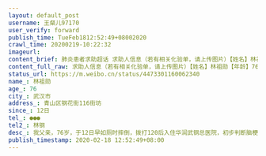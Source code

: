 ```yaml
---
layout: default_post
username: 王粲儿97170
user_verify: forward
publish_time: TueFeb1812:52:49+08002020
crawl_time: 20200219-10:22:32
imageurl: 
content_brief: 肺炎患者求助超话 求助人信息（若有相关化验单，请上传图片）【姓名】林祖勋【年龄】76【所在城市】武汉市【所在小区、社区】青山区钢花街116街坊【患病时间】12日【联系方式】●●●【其他紧急联系人】林钢【病情描述】 我父亲，76岁，于12日早如厕时摔倒，拨打120后入住华润武钢总 ...全文
content_full_raw: 求助人信息（若有相关化验单，请上传图片）【姓名】林祖勋【年龄】76【所在城市】武汉市【所在小区、社区】青山区钢花街116街坊【患病时间】12日【联系方式】●●●【其他紧急联系人】林钢【病情描述】我父亲，76岁，于12日早如厕时摔倒，拨打120后入住华润武钢总医院，初步判断脑梗，经全面检查后，发现胸部CT结果双肺感染，后等待核酸检查机会，次日做了核酸检查，与此同时，我爸爸一直在留观室里输液，直至17日核核酸检查结果阳性。电话询问社区，得到的答复总是等待安排，华润武钢总医院的答复也是等待安排。我们急需一张隔离治疗的床位，我爸爸属于新冠肺炎伴有脑梗，属于重症病人，精神状态非常不好，希望能快速进入隔离病房治疗。现状是在确诊之后，医院还要求家属陪护，在门诊只能是和其他病人交叉感染。
status_url: https://m.weibo.cn/status/4473301160062340
name_: 林祖勋
age_: 76
city_: 武汉市
address_: 青山区钢花街116街坊
since_: 12日
tel_: ●●●
tel2_: 林钢
desc_: 我父亲，76岁，于12日早如厕时摔倒，拨打120后入住华润武钢总医院，初步判断脑梗，经全面检查后，发现胸部CT结果双肺感染，后等待核酸检查机会，次日做了核酸检查，与此同时，我爸爸一直在留观室里输液，直至17日核核酸检查结果阳性。电话询问社区，得到的答复总是等待安排，华润武钢总医院的答复也是等待安排。我们急需一张隔离治疗的床位，我爸爸属于新冠肺炎伴有脑梗，属于重症病人，精神状态非常不好，希望能快速进入隔离病房治疗。现状是在确诊之后，医院还要求家属陪护，在门诊只能是和其他病人交叉感染。
publish_timestamp: 2020-02-18 12:52:49+08:00
---
```

